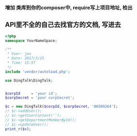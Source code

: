 ### 增加 类库到你的composer中, require写上项目地址, 检出
## API里不全的自己去找官方的文档, 写进去

```php
<?php
namespace YourNameSpace;

/**
 * User: jea 
 * Date: 2017/3/25
 * Time: 15:57
 */
include 'vendor/autoload.php';

use DingTalk\DingTalk;


$corpId     = 'your id';
$corpSecret = 'your corpSecret';

$c = new DingTalk($corpId, $corpSecret, '86509264');
// $c->addUser();
// $c->getUserContent('');
// $c->getDepartmentMemberById();
// $c->updateUser();
print_r($c);
```

